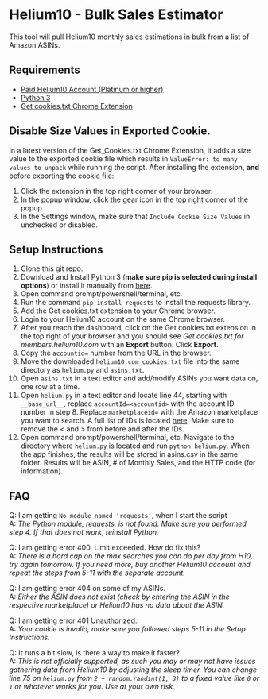 # Helium10 - Bulk Sales Estimator	
This tool will pull Helium10 monthly sales estimations in bulk from a list of Amazon ASINs. 

## Requirements
* [Paid Helium10 Account (Platinum or higher)](https://www.helium10.com/)
* [Python 3](https://www.python.org/downloads/)
* [Get cookies.txt Chrome Extension](https://chrome.google.com/webstore/detail/get-cookiestxt/bgaddhkoddajcdgocldbbfleckgcbcid?hl=en)

## Disable Size Values in Exported Cookie.
In a latest version of the Get_Cookies.txt Chrome Extension, it adds a size value to the exported cookie file which results in `ValueError: to many values to unpack` while running the script. After installing the extension, __and__ before exporting the cookie file:
1. Click the extension in the top right corner of your browser. 
2. In the popup window, click the gear icon in the top right corner of the popup.
3. In the Settings window, make sure that `Include Cookie Size Values` in unchecked or disabled.

## Setup Instructions
1. Clone this git repo.
2. Download and Install Python 3 (**make sure pip is selected during install options**) or install it manually from [here](https://pip.pypa.io/en/stable/installation/).
3. Open command prompt/powershell/terminal, etc.
4. Run the command `pip install requests` to install the requests library. 
5. Add the Get cookies.txt extension to your Chrome browser.
6. Login to your Helium10 account on the same Chrome browser. 
7. After you reach the dashboard, click on the Get cookies.txt extension in the top right of your browser and you should see _Get cookies.txt for members.helium10.com_ with an **Export** button. Click **Export**.
8. Copy the `accountid=` number from the URL in the browser.
9. Move the downloaded `helium10.com_cookies.txt` file into the same directory as `helium.py` and `asins.txt`. 
10. Open `asins.txt` in a text editor and add/modify ASINs you want data on, one row at a time. 
11. Open `helium.py` in a text editor and locate line 44, starting with `__base_url__`, replace `accountId=<accountid>` with the account ID number in step 8. Replace `marketplaceid=` with the Amazon marketplace you want to search. A full list of IDs is located [here](https://developer-docs.amazon.com/sp-api/docs/marketplace-ids). Make sure to remove the < and > from before and after the IDs.
12. Open command prompt/powershell/terminal, etc. Navigate to the directory where `helium.py` is located and run `python helium.py`. When the app finishes, the results will be stored in asins.csv in the same folder. Results will be ASIN, # of Monthly Sales, and the HTTP code (for information). 

## FAQ
Q: I am getting `No module named 'requests'`, when I start the script<br>
A: _The Python module, requests, is not found. Make sure you performed step 4. If that does not work, reinstall Python._

Q: I am getting error 400, Limit exceeded. How do fix this?<br>
A: _There is a hard cap on the max searches you can do per day from H10, try again tomorrow. If you need more, buy another Helium10 account and repeat the steps from 5-11 with the separate account._

Q: I am getting error 404 on some of my ASINs.<br>
A: _Either the ASIN does not exist (check by entering the ASIN in the respective marketplace) or Helium10 has no data about the ASIN._

Q: I am getting error 401 Unauthorized.<br>
A: _Your cookie is invalid, make sure you followed steps 5-11 in the Setup Instructions._

Q: It runs a bit slow, is there a way to make it faster?<br>
A: _This is not officially supported, as such you may or may not have issues gathering data from Helium10 by adjusting the sleep timer. You can change line 75 on `helium.py` from `2 + random.randint(1, 3)` to a fixed value like `0` or `1` or whatever works for you. Use at your own risk._
